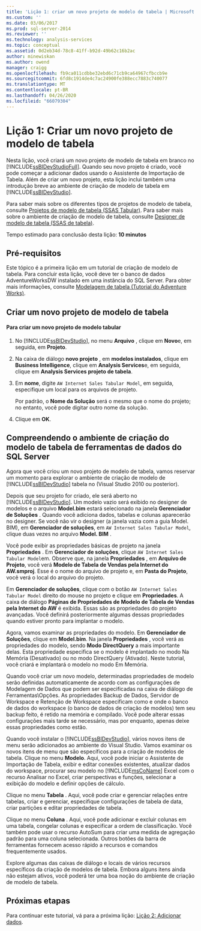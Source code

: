 ```yaml
---
title: 'Lição 1: criar um novo projeto de modelo de tabela | Microsoft Docs'
ms.custom: ''
ms.date: 03/06/2017
ms.prod: sql-server-2014
ms.reviewer: ''
ms.technology: analysis-services
ms.topic: conceptual
ms.assetid: 0d2eb34d-78c8-41ff-b92d-49b62c16b2ac
author: minewiskan
ms.author: owend
manager: craigg
ms.openlocfilehash: fb9ca011cdbbe32ebd6c71cb9ca64967cfbccb9e
ms.sourcegitcommit: 6fd8c1914de4c7ac24900fe388ecc7883c740077
ms.translationtype: MT
ms.contentlocale: pt-BR
ms.lasthandoff: 04/26/2020
ms.locfileid: "66079304"
---
```

# <a name="lesson-1-create-a-new-tabular-model-project"></a>Lição 1: Criar um novo projeto de modelo de tabela
  Nesta lição, você criará um novo projeto de modelo de tabela em branco no [!INCLUDE[ssBIDevStudioFull](../includes/ssbidevstudiofull-md.md)]. Quando seu novo projeto é criado, você pode começar a adicionar dados usando o Assistente de Importação de Tabela. Além de criar um novo projeto, esta lição inclui também uma introdução breve ao ambiente de criação de modelo de tabela em [!INCLUDE[ssBIDevStudio](../includes/ssbidevstudio-md.md)].  
  
 Para saber mais sobre os diferentes tipos de projetos de modelo de tabela, consulte [Projetos de modelo de tabela &#40;SSAS Tabular&#41;](tabular-models/tabular-model-projects-ssas-tabular.md). Para saber mais sobre o ambiente de criação de modelo de tabela, consulte [Designer de modelo de tabela &#40;SSAS de tabela&#41;](tabular-model-designer-ssas-tabular.md).  
  
 Tempo estimado para conclusão desta lição: **10 minutos**  
  
## <a name="prerequisites"></a>Pré-requisitos  
 Este tópico é a primeira lição em um tutorial de criação de modelo de tabela. Para concluir esta lição, você deve ter o banco de dados AdventureWorksDW instalado em uma instância do SQL Server. Para obter mais informações, consulte [Modelagem de tabela &#40;Tutorial do Adventure Works&#41;](tabular-modeling-adventure-works-tutorial.md).  
  
## <a name="create-a-new-tabular-model-project"></a>Criar um novo projeto de modelo de tabela  
  
#### <a name="to-create-a-new-tabular-model-project"></a>Para criar um novo projeto de modelo tabular  
  
1.  No [!INCLUDE[ssBIDevStudio](../includes/ssbidevstudio-md.md)], no menu **Arquivo** , clique em **Novo**e, em seguida, em **Projeto**.  
  
2.  Na caixa de diálogo **novo projeto** , em **modelos instalados**, clique em **Business Intelligence**, clique em **Analysis Services**e, em seguida, clique em **Analysis Services projeto de tabela**.  
  
3.  Em **nome**, digite `AW Internet Sales Tabular Model`, em seguida, especifique um local para os arquivos de projeto.  
  
     Por padrão, o **Nome da Solução** será o mesmo que o nome do projeto; no entanto, você pode digitar outro nome da solução.  
  
4.  Clique em **OK**.  
  
## <a name="understanding-the-sql-server-data-tools-tabular-model-authoring-environment"></a>Compreendendo o ambiente de criação do modelo de tabela de ferramentas de dados do SQL Server  
 Agora que você criou um novo projeto de modelo de tabela, vamos reservar um momento para explorar o ambiente de criação de modelo de [!INCLUDE[ssBIDevStudio](../includes/ssbidevstudio-md.md)] tabela no (Visual Studio 2010 ou posterior).  
  
 Depois que seu projeto for criado, ele será aberto no [!INCLUDE[ssBIDevStudio](../includes/ssbidevstudio-md.md)]. Um modelo vazio será exibido no designer de modelos e o arquivo **Model.bim** estará selecionado na janela **Gerenciador de Soluções** . Quando você adiciona dados, tabelas e colunas aparecerão no designer. Se você não vir o designer (a janela vazia com a guia Model. BIM), em **Gerenciador de soluções**, em `AW Internet Sales Tabular Model`, clique duas vezes no arquivo **Model. BIM** .  
  
 Você pode exibir as propriedades básicas de projeto na janela **Propriedades** . Em **Gerenciador de soluções**, clique `AW Internet Sales Tabular Model`em. Observe que, na janela **Propriedades** , em **Arquivo de Projeto**, você verá **Modelo de Tabela de Vendas pela Internet do AW.smproj**. Esse é o nome do arquivo de projeto e, em **Pasta do Projeto**, você verá o local do arquivo do projeto.  
  
 Em **Gerenciador de soluções**, clique com o botão `AW Internet Sales Tabular Model` direito do mouse no projeto e clique em **Propriedades**. A caixa de diálogo **Páginas de Propriedades de Modelo de Tabela de Vendas pela Internet do AW** é exibida. Essas são as propriedades do projeto avançadas. Você definirá posteriormente algumas dessas propriedades quando estiver pronto para implantar o modelo.  
  
 Agora, vamos examinar as propriedades do modelo. Em **Gerenciador de Soluções**, clique em **Model.bim**. Na janela **Propriedades** , você verá as propriedades do modelo, sendo **Modo DirectQuery** a mais importante delas. Esta propriedade especifica se o modelo é implantado no modo Na Memória (Desativado) ou no modo DirectQuery (Ativado). Neste tutorial, você criará e implantará o modelo no modo Em Memória.  
  
 Quando você criar um novo modelo, determinadas propriedades de modelo serão definidas automaticamente de acordo com as configurações de Modelagem de Dados que podem ser especificadas na caixa de diálogo de Ferramentas\Opções. As propriedades Backup de Dados, Servidor de Workspace e Retenção de Workspace especificam como e onde o banco de dados do workspace (o banco de dados de criação de modelos) tem seu backup feito, é retido na memória e compilado. Você pode alterar essas configurações mais tarde se necessário, mas por enquanto, apenas deixe essas propriedades como estão.  
  
 Quando você instalar o [!INCLUDE[ssBIDevStudio](../includes/ssbidevstudio-md.md)], vários novos itens de menu serão adicionados ao ambiente do Visual Studio. Vamos examinar os novos itens de menu que são específicos para a criação de modelos de tabela. Clique no menu **Modelo**. Aqui, você pode iniciar o Assistente de Importação de Tabela, exibir e editar conexões existentes, atualizar dados do workspace, procurar seu modelo no [!INCLUDE[msCoName](../includes/msconame-md.md)] Excel com o recurso Analisar no Excel, criar perspectivas e funções, selecionar a exibição do modelo e definir opções de cálculo.  
  
 Clique no menu **Tabela** . Aqui, você pode criar e gerenciar relações entre tabelas, criar e gerenciar, especifique configurações de tabela de data, criar partições e editar propriedades de tabela.  
  
 Clique no menu **Coluna** . Aqui, você pode adicionar e excluir colunas em uma tabela, congelar colunas e especificar a ordem de classificação. Você também pode usar o recurso AutoSum para criar uma medida de agregação padrão para uma coluna selecionada. Outros botões da barra de ferramentas fornecem acesso rápido a recursos e comandos frequentemente usados.  
  
 Explore algumas das caixas de diálogo e locais de vários recursos específicos da criação de modelos de tabela. Embora alguns itens ainda não estejam ativos, você poderá ter uma boa noção do ambiente de criação de modelo de tabela.  
  
## <a name="next-steps"></a>Próximas etapas  
 Para continuar este tutorial, vá para a próxima lição: [Lição 2: Adicionar dados](lesson-2-add-data.md).  
  
  
